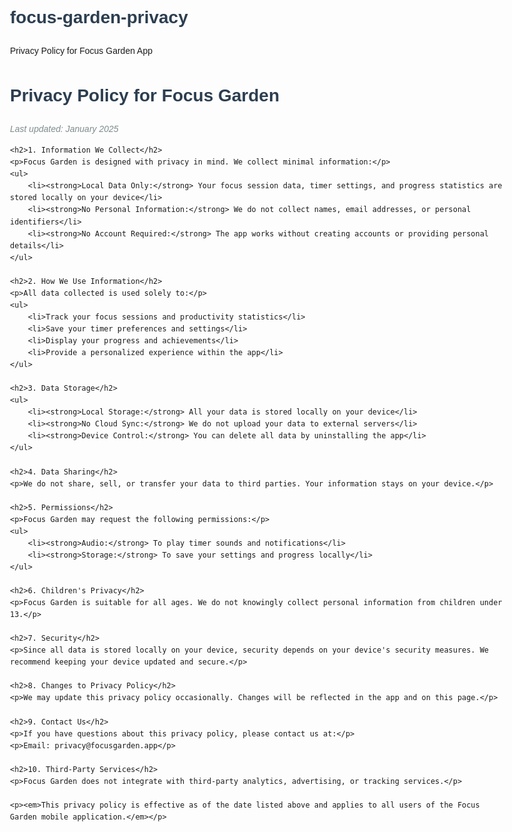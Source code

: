 # focus-garden-privacy
Privacy Policy for Focus Garden App
<!DOCTYPE html>
<html lang="en">
<head>
    <meta charset="UTF-8">
    <meta name="viewport" content="width=device-width, initial-scale=1.0">
    <title>Focus Garden - Privacy Policy</title>
    <style>
        body { font-family: Arial, sans-serif; max-width: 800px; margin: 0 auto; padding: 20px; line-height: 1.6; }
        h1 { color: #2c3e50; }
        h2 { color: #34495e; margin-top: 30px; }
        .last-updated { color: #7f8c8d; font-style: italic; }
    </style>
</head>
<body>
    <h1>Privacy Policy for Focus Garden</h1>
    <p class="last-updated">Last updated: January 2025</p>

    <h2>1. Information We Collect</h2>
    <p>Focus Garden is designed with privacy in mind. We collect minimal information:</p>
    <ul>
        <li><strong>Local Data Only:</strong> Your focus session data, timer settings, and progress statistics are stored locally on your device</li>
        <li><strong>No Personal Information:</strong> We do not collect names, email addresses, or personal identifiers</li>
        <li><strong>No Account Required:</strong> The app works without creating accounts or providing personal details</li>
    </ul>

    <h2>2. How We Use Information</h2>
    <p>All data collected is used solely to:</p>
    <ul>
        <li>Track your focus sessions and productivity statistics</li>
        <li>Save your timer preferences and settings</li>
        <li>Display your progress and achievements</li>
        <li>Provide a personalized experience within the app</li>
    </ul>

    <h2>3. Data Storage</h2>
    <ul>
        <li><strong>Local Storage:</strong> All your data is stored locally on your device</li>
        <li><strong>No Cloud Sync:</strong> We do not upload your data to external servers</li>
        <li><strong>Device Control:</strong> You can delete all data by uninstalling the app</li>
    </ul>

    <h2>4. Data Sharing</h2>
    <p>We do not share, sell, or transfer your data to third parties. Your information stays on your device.</p>

    <h2>5. Permissions</h2>
    <p>Focus Garden may request the following permissions:</p>
    <ul>
        <li><strong>Audio:</strong> To play timer sounds and notifications</li>
        <li><strong>Storage:</strong> To save your settings and progress locally</li>
    </ul>

    <h2>6. Children's Privacy</h2>
    <p>Focus Garden is suitable for all ages. We do not knowingly collect personal information from children under 13.</p>

    <h2>7. Security</h2>
    <p>Since all data is stored locally on your device, security depends on your device's security measures. We recommend keeping your device updated and secure.</p>

    <h2>8. Changes to Privacy Policy</h2>
    <p>We may update this privacy policy occasionally. Changes will be reflected in the app and on this page.</p>

    <h2>9. Contact Us</h2>
    <p>If you have questions about this privacy policy, please contact us at:</p>
    <p>Email: privacy@focusgarden.app</p>

    <h2>10. Third-Party Services</h2>
    <p>Focus Garden does not integrate with third-party analytics, advertising, or tracking services.</p>

    <p><em>This privacy policy is effective as of the date listed above and applies to all users of the Focus Garden mobile application.</em></p>
</body>
</html>
